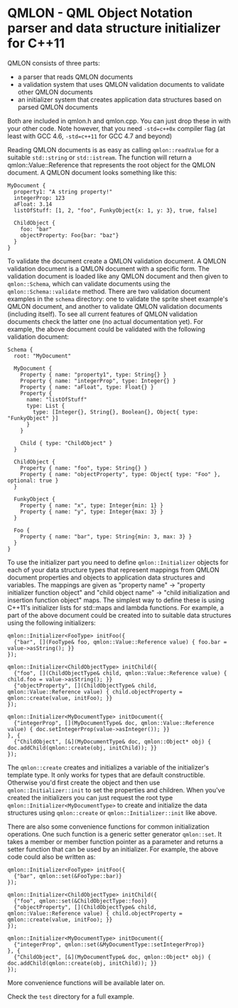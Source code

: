 QMLON - QML Object Notation parser and data structure initializer for C++11
===========================================================================

QMLON consists of three parts:
 * a parser that reads QMLON documents
 * a validation system that uses QMLON validation documents to validate other QMLON documents
 * an initializer system that creates application data structures based on parsed QMLON documents

Both are included in qmlon.h and qmlon.cpp. You can just drop these in with your other code. Note however, that you need `-std=c++0x` compiler flag (at least with GCC 4.6, `-std=c++11` for GCC 4.7 and beyond)

Reading QMLON documents is as easy as calling `qmlon::readValue` for a suitable `std::string` or `std::istream`. The function will return a qmlon::Value::Reference that represents the root object for the QMLON document. A QMLON document looks something like this:

    MyDocument {
      property1: "A string property!"
      integerProp: 123
      aFloat: 3.14
      listOfStuff: [1, 2, "foo", FunkyObject{x: 1, y: 3}, true, false]

      ChildObject {
        foo: "bar"
        objectProperty: Foo{bar: "baz"}
      }
    }

To validate the document create a QMLON validation document. A QMLON validation document is a QMLON document with a specific form. The validation document is loaded like any QMLON document and then given to `qmlon::Schema`, which can validate documents using the `qmlon::Schema::validate` method. There are two validation document examples in the `schema` directory: one to validate the sprite sheet example's QMLON document, and another to validate QMLON validation documents (including itself). To see all current features of QMLON validation documents check the latter one (no actual documentation yet). For example, the above document could be validated with the following validation document:

    Schema {
      root: "MyDocument"

      MyDocument {
        Property { name: "property1", type: String{} }
        Property { name: "integerProp", type: Integer{} }
        Property { name: "aFloat", type: Float{} }
        Property {
          name: "listOfStuff"
          type: List {
            type: [Integer{}, String{}, Boolean{}, Object{ type: "FunkyObject" }]
          }
        }

        Child { type: "ChildObject" }
      }

      ChildObject {
        Property { name: "foo", type: String{} }
        Property { name: "objectProperty", type: Object{ type: "Foo" }, optional: true }
      }

      FunkyObject {
        Property { name: "x", type: Integer{min: 1} }
        Property { name: "y", type: Integer{max: 3} }
      }

      Foo {
        Property { name: "bar", type: String{min: 3, max: 3} }
      }
    }

To use the initializer part you need to define `qmlon::Initializer` objects for each of your data structure types that represent mappings from QMLON document properties and objects to application data structures and variables. The mappings are given as "property name" -> "property initializer function object" and "child object name" -> "child initialization and insertion function object" maps. The simplest way to define these is using C++11's initializer lists for std::maps and lambda functions. For example, a part of the above document could be created into to suitable data structures using the following initializers:

    qmlon::Initializer<FooType> initFoo({
      {"bar", [](FooType& foo, qmlon::Value::Reference value) { foo.bar = value->asString(); }}
    });

    qmlon::Initializer<ChildObjectType> initChild({
      {"foo", [](ChildObjectType& child, qmlon::Value::Reference value) { child.foo = value->asString(); }}
      {"objectProperty", [](ChildObjectType& child, qmlon::Value::Reference value) { child.objectProperty = qmlon::create(value, initFoo); }}
    });

    qmlon::Initializer<MyDocumentType> initDocument({
      {"integerProp", [](MyDocumentType& doc, qmlon::Value::Reference value) { doc.setIntegerProp(value->asInteger()); }}
    }, {
      {"ChildObject", [&](MyDocumentType& doc, qmlon::Object* obj) { doc.addChild(qmlon::create(obj, initChild)); }}
    });

The `qmlon::create` creates and initializes a variable of the initializer's template type. It only works for types that are default constructible. Otherwise you'd first create the object and then use `qmlon::Initializer::init` to set the properties and children. When you've created the initializers you can just request the root type `qmlon::Initializer<MyDocumentType>` to create and initialize the data structures using `qmlon::create` or `qmlon::Initializer::init` like above.

There are also some convenience functions for common initialization operations. One such function is a generic setter generator `qmlon::set`. It takes a member or member function pointer as a parameter and returns a setter function that can be used by an initializer. For example, the above code could also be written as:

    qmlon::Initializer<FooType> initFoo({
      {"bar", qmlon::set(&FooType::bar)}
    });

    qmlon::Initializer<ChildObjectType> initChild({
      {"foo", qmlon::set(&ChildObjectType::foo)}
      {"objectProperty", [](ChildObjectType& child, qmlon::Value::Reference value) { child.objectProperty = qmlon::create(value, initFoo); }}
    });

    qmlon::Initializer<MyDocumentType> initDocument({
      {"integerProp", qmlon::set(&MyDocumentType::setIntegerProp)}
    }, {
      {"ChildObject", [&](MyDocumentType& doc, qmlon::Object* obj) { doc.addChild(qmlon::create(obj, initChild)); }}
    });

More convenience functions will be available later on.

Check the `test` directory for a full example.
